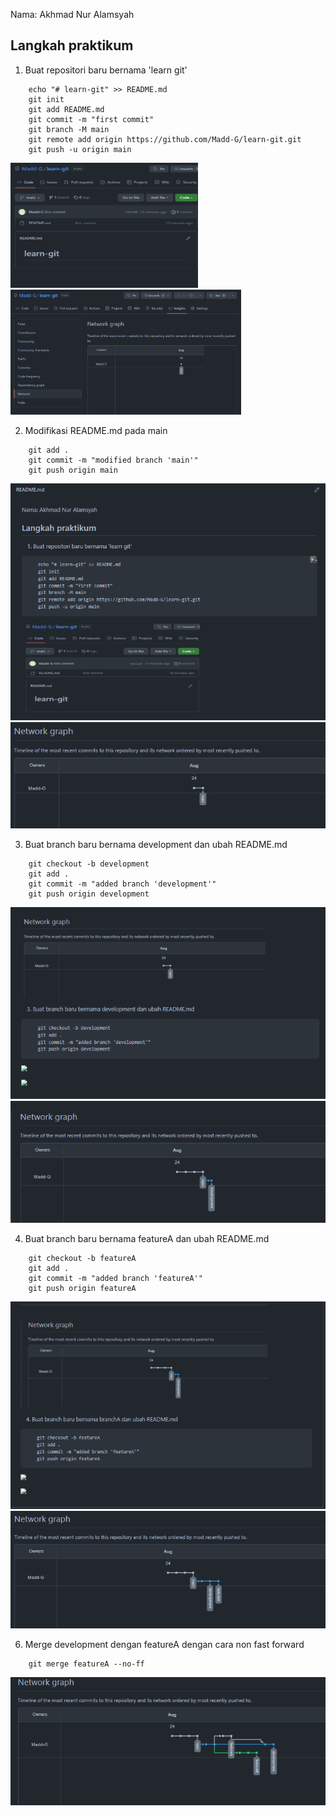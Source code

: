 Nama: Akhmad Nur Alamsyah

## Langkah praktikum

1. Buat repositori baru bernama 'learn git'
```
    echo "# learn-git" >> README.md
    git init
    git add README.md
    git commit -m "first commit"
    git branch -M main
    git remote add origin https://github.com/Madd-G/learn-git.git
    git push -u origin main
```
<img src="screenshot/new-repo.png" height=200 width=300>
<img src="screenshot/net-new-repo.png" height=200 width 300>

2. Modifikasi README.md pada main
```
    git add .
    git commit -m "modified branch 'main'"
    git push origin main
```

<img src="screenshot/main-modified.png">
<img src="screenshot/net-main-modified.png">

3. Buat branch baru bernama development dan ubah README.md
```
    git checkout -b development
    git add .
    git commit -m "added branch 'development'"
    git push origin development
```
<img src="screenshot/new-development.png">
<img src="screenshot/net-new-development.png">

4. Buat branch baru bernama featureA dan ubah README.md
```
    git checkout -b featureA
    git add .
    git commit -m "added branch 'featureA'"
    git push origin featureA
```

<img src="screenshot/new-featureA.png">
<img src="screenshot/net-new-featureA.png">













6. Merge development dengan featureA dengan cara non fast forward
```
    git merge featureA --no-ff
```

<img src="screenshot/net-merge-featureA-into-development.png">